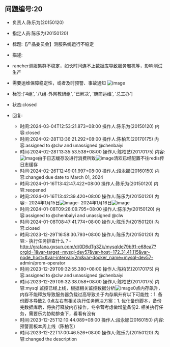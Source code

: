 ## 问题编号:20
- 负责人:陈乐为(20150120)
- 指定人员:陈乐为(20150120)
- 标题:【产品委员会】测服系统运行不稳定
- 描述:
- rancher测服集群不稳定，如长时间连不上数据库导致服务宕机等，影响测试生产
- 需要运维保障稳定性，或者及时预警、事故通知
![image](/uploads/52456d71971a9342bc04c4a07aeb07a7/image.png)

- 标签:['4组', '八组-外网教研组', '已解决', '庚商运维', '总工办']
- 状态:closed
- 回复:
    - 时间:2024-03-04T12:53:21.873+08:00
      操作人:陈乐为(20150120)
      内容:closed
    - 时间:2024-02-28T13:36:21.292+08:00
      操作人:陈柏艺(20170175)
      内容:assigned to @clw and unassigned @chenbaiyi
    - 时间:2024-02-28T13:35:53.538+08:00
      操作人:陈柏艺(20170175)
      内容:![image](/uploads/a61ea9eca1132a52df544cf37bca7dd6/image.png)由于日志缓存没进行消费所致![image](/uploads/0bfe9de9401930306715d11694f057df/image.png)清欢已经配置不往redis传日志缓存
    - 时间:2024-02-26T12:49:01.997+08:00
      操作人:段永娜(20160150)
      内容:changed due date to March 01, 2024
    - 时间:2024-01-16T13:42:47.422+08:00
      操作人:陈乐为(20150120)
      内容:reopened
    - 时间:2024-01-16T13:42:39.420+08:00
      操作人:陈乐为(20150120)
      内容:- 2024年1月15日![image](/uploads/a723c053a57131e38f81f9cd3d6d85a8/image.png)- 2024年1月16日![image](/uploads/b31f0ee697644c1a2a20ccba619ecbb2/image.png)
    - 时间:2024-01-08T09:28:09.795+08:00
      操作人:陈乐为(20150120)
      内容:assigned to @chenbaiyi and unassigned @clw
    - 时间:2024-01-08T08:47:41.774+08:00
      操作人:陈乐为(20150120)
      内容:closed
    - 时间:2023-12-29T16:58:30.793+08:00
      操作人:陈乐为(20150120)
      内容:- 执行任务排查什么？- http://grafana.gvsun.com/d/0D6dTg3Zk/mysqlde79b91-e68ea7?orgId=1&var-target=mysql-dev57&var-host=172.31.41.115&var-node_host=&var-interval=2m&var-docker_name=mysql-dev57- admin/prom-operator
    - 时间:2023-12-29T09:32:55.380+08:00
      操作人:陈柏艺(20170175)
      内容:assigned to @clw and unassigned @chenbaiyi
    - 时间:2023-12-29T09:32:38.058+08:00
      操作人:陈柏艺(20170175)
      内容:mysql 监控已经上线，根据相关监控数据分析![image](/uploads/829e06ee41856b2e5b0f953ac40ec023/image.png)0点内存飙升，内存不能释放导致服务器负载过高导致关于内存飙升有以下可能性：1. 备份脚本导致2. 0点左右有相关执行任务解决方案：1. 优化备份脚本，备份完数据库后，将执行释放内存操作，冬令营考虑做增量备份2. 相关执行任务，需要乐为协助排查下，看看有没有
    - 时间:2023-12-25T12:10:44.089+08:00
      操作人:段永娜(20160150)
      内容:预警面板本周上线（陈柏艺）
    - 时间:2023-12-22T17:00:46.526+08:00
      操作人:陈乐为(20150120)
      内容:changed the description